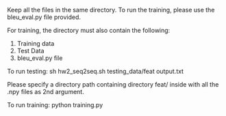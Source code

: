 Keep all the files in the same directory.
To run the training, please use the bleu_eval.py file provided.

For training, the directory must also contain the following:
1. Training data
2. Test Data
3. bleu_eval.py file



To run testing:
sh hw2_seq2seq.sh testing_data/feat output.txt

Please specify a directory path containing directory feat/ inside with all the .npy files as 2nd argument.

To run training:
python training.py

